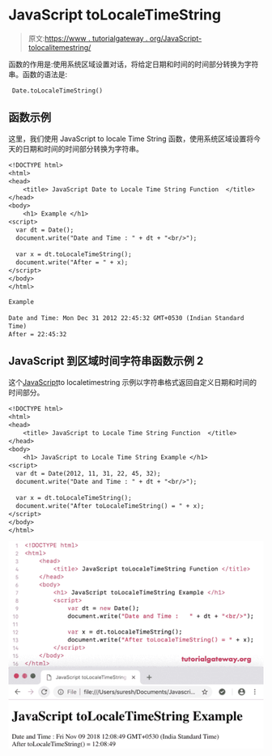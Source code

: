 # JavaScript toLocaleTimeString

> 原文:[https://www . tutorialgateway . org/JavaScript-tolocalitemestring/](https://www.tutorialgateway.org/javascript-tolocaletimestring/)

函数的作用是:使用系统区域设置对话，将给定日期和时间的时间部分转换为字符串。函数的语法是:

```
 Date.toLocaleTimeString()
```

## 函数示例

这里，我们使用 JavaScript to locale Time String 函数，使用系统区域设置将今天的日期和时间的时间部分转换为字符串。

```
<!DOCTYPE html>
<html>
<head>
    <title> JavaScript Date to Locale Time String Function  </title>
</head>
<body>
    <h1> Example </h1>
<script>
  var dt = Date();  
  document.write("Date and Time : " + dt + "<br/>");

  var x = dt.toLocaleTimeString();
  document.write("After = " + x);
</script>
</body>
</html>
```

```
Example

Date and Time: Mon Dec 31 2012 22:45:32 GMT+0530 (Indian Standard Time)
After = 22:45:32
```

## JavaScript 到区域时间字符串函数示例 2

这个[JavaScript](https://www.tutorialgateway.org/javascript/)to localetimestring 示例以字符串格式返回自定义日期和时间的时间部分。

```
<!DOCTYPE html>
<html>
<head>
    <title> JavaScript to Locale Time String Function  </title>
</head>
<body>
    <h1> JavaScript to Locale Time String Example </h1>
<script>
  var dt = Date(2012, 11, 31, 22, 45, 32);
  document.write("Date and Time : " + dt + "<br/>");

  var x = dt.toLocaleTimeString();
  document.write("After toLocaleTimeString() = " + x);
</script>
</body>
</html>
```

![JavaScript toLocaleTimeString 2](img/de8f0dafcb0e365885c0d42e86d982c7.png)